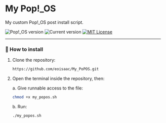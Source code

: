 # My Pop!_OS 

My custom Pop!_OS post install script.

![Pop!_OS version](https://img.shields.io/badge/Pop!__OS-22.04-orange) ![Current version](https://img.shields.io/badge/Version-1.0-green) [![MIT License](https://img.shields.io/badge/License-MIT-blue)](https://github.com/eoisaac/My_PoPOS/blob/main/LICENSE.md)

---

### 📁 How to install

1. Clone the repository:
	```bash
	https://github.com/eoisaac/My_PoPOS.git
	```
2. Open the terminal inside the repository, then:

	a. Give runnable access to the file:
	```bash
	chmod +x my_popos.sh
	```
	b. Run:
	```bash
	./my_popos.sh
	```

<!-- ### 💾 Installation list -->
